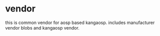 vendor
======

this is common vendor for aosp based kangaosp. includes manufacturer vendor blobs and kangaosp vendor.
